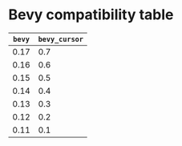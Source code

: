 # Bevy compatibility table

| `bevy` | `bevy_cursor` |
| ------ | ------------- |
| 0.17   | 0.7           |
| 0.16   | 0.6           |
| 0.15   | 0.5           |
| 0.14   | 0.4           |
| 0.13   | 0.3           |
| 0.12   | 0.2           |
| 0.11   | 0.1           |
